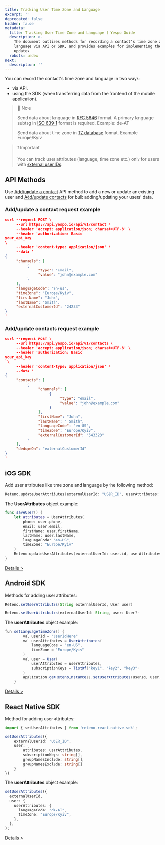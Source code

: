 ```yaml
---
title: Tracking User Time Zone and Language
excerpt: ''
deprecated: false
hidden: false
metadata:
  title: Tracking User Time Zone and Language | Yespo Guide
  description: >-
    The document outlines methods for recording a contact's time zone and
    language via API or SDK, and provides examples for implementing these
    updates
  robots: index
next:
  description: ''
---
```

You can record the contact's time zone and language in two ways:

* via API.
* using the SDK (when transferring data from the frontend of the mobile application).

> 📘 Note
>
> Send data about language in <a rel="nofollow" href="https://www.rfc-editor.org/rfc/rfc5646.html" target="_blank"> RFC 5646</a> format. A primary language subtag in <a rel="nofollow" href="https://en.wikipedia.org/wiki/List_of_ISO_639-1_codes" target="_blank"> ISO 639-1</a> format is required. Example: de-AT
>
> Send data about time zone in <a rel="nofollow" href="https://en.wikipedia.org/wiki/List_of_tz_database_time_zones" target="_blank"> TZ database</a> format. Example: Europe/Kyiv

> ❗️ Important
>
> You can track user attributes (language, time zone etc.) only for users with [external user IDs](https://docs.yespo.io/docs/external-id-creating-and-updating-users).

## API Methods

Use [Add/update a contact](https://docs.yespo.io/reference/addcontact-1) API method to add a new or update an existing user and [Add/update contacts](https://docs.yespo.io/reference/contactsbulkupdate-1) for bulk adding/updating your users’ data.

### Add/update a contact request example

```json
curl --request POST \
     --url https://api.yespo.io/api/v1/contact \
     --header 'accept: application/json; charset=UTF-8' \
     --header 'authorization: Basic 
your_api_key 
\
     --header 'content-type: application/json' \
     --data '
{
     "channels": [
          {
               "type": "email",
               "value": "john@example.com"
          }
     ],
     "languageCode": "en-us",
     "timeZone": "Europe/Kyiv",
     "firstName": "John",
     "lastName": "Smith",
     "externalCustomerId": "24233"
}
'
```

### Add/update contacts request example

```json
curl --request POST \
     --url https://api.yespo.io/api/v1/contacts \
     --header 'accept: application/json; charset=UTF-8' \
     --header 'authorization: Basic 
your_api_key
 \
     --header 'content-type: application/json' \
     --data '
{
     "contacts": [
          {
               "channels": [
                    {
                         "type": "email",
                         "value": "john@example.com"
                    }
               ],
               "firstName": "John",
               "lastName": " Smith",
               "languageCode": "en-US",
               "timeZone": "Europe/Kyiv",
               "externalCustomerId": "543323"
          }
     ],
     "dedupeOn": "externalCustomerId"
}
'
```

## iOS SDK

Add user attributes like time zone and language by the following method:

```swift
Reteno.updateUserAttributes(externalUserId: "USER_ID", userAttributes: UserAttributes, subscriptionKeys: [String], groupNamesInclude: [String], groupNamesExclude: [String])
```

The **UserAttributes** object example:

```swift
func saveUser() {
    let attributes = UserAttributes(
        phone: user.phone,
        email: user.email,
        firstName: user.firstName,
        lastName: user.lastName,
        languageCode: "en-US",
        timeZone: "Europe/Kyiv"
    )
    Reteno.updateUserAttributes(externalUserId: user.id, userAttributes: attributes)
}
```

[Details >](https://docs.yespo.io/reference/ios-user-information#user-attributes)

## Android SDK

Methods for adding user attributes:

```java
Reteno.setUserAttributes(String externalUserId, User user)

Reteno.setUserAttributes(externalUserId: String, user: User?)
```

The **userAttributes** object example:

```java
fun setLanguageTimeZone() {
        val userId = "UserIdHere"
        val userAttributes = UserAttributes(
            languageCode = "en-US",
            timeZone = "Europe/Kyiv"
        )
        val user = User(
            userAttributes = userAttributes,
            subscriptionKeys = listOf("key1", "key2", "key3")
        )
        application.getRetenoInstance().setUserAttributes(userId, user)
    }
```

[Details >](https://docs.yespo.io/reference/android-user-information#user-attributes)

## React Native SDK

Method for adding user attributes:

```typescript
import { setUserAttributes } from 'reteno-react-native-sdk';

setUserAttributes({
    externalUserId: "USER_ID",
    user: {
        attributes: userAttributes,
        subscriptionKeys: string[],
        groupNamesInclude: string[],
        groupNamesExclude: string[]
    }
})
```

The **userAttributes** object example:

```typescript
setUserAttributes({
  externalUserId,
  user: {
    userAttributes: {
      languageCode: "de-AT",
      timeZone: "Europe/Kyiv",
    },
  },
);
```

[Details >](https://docs.yespo.io/reference/react-native-user-information#user-attributes)